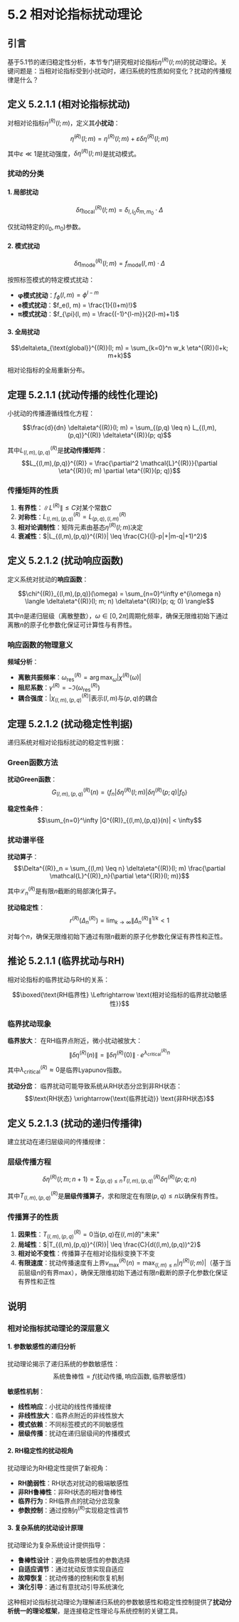# 5.2 相对论指标扰动理论

## 引言

基于5.1节的递归稳定性分析，本节专门研究相对论指标$\eta^{(R)}(l; m)$的扰动理论。关键问题是：当相对论指标受到小扰动时，递归系统的性质如何变化？扰动的传播规律是什么？

## 定义 5.2.1.1 (相对论指标扰动)

对相对论指标$\eta^{(R)}(l; m)$，定义其**小扰动**：

$$\tilde{\eta}^{(R)}(l; m) = \eta^{(R)}(l; m) + \varepsilon \delta\eta^{(R)}(l; m)$$

其中$\varepsilon \ll 1$是扰动强度，$\delta\eta^{(R)}(l; m)$是扰动模式。

### 扰动的分类

#### 1. 局部扰动
$$\delta\eta_{\text{local}}^{(R)}(l; m) = \delta_{l,l_0} \delta_{m,m_0} \cdot \Delta$$

仅扰动特定的$(l_0, m_0)$参数。

#### 2. 模式扰动
$$\delta\eta_{\text{mode}}^{(R)}(l; m) = f_{\text{mode}}(l, m) \cdot \Delta$$

按照标签模式的特定模式扰动：
- **φ模式扰动**：$f_{\phi}(l, m) = \phi^{l-m}$
- **e模式扰动**：$f_e(l, m) = \frac{1}{(l+m)!}$
- **π模式扰动**：$f_{\pi}(l, m) = \frac{(-1)^{l-m}}{2(l-m)+1}$

#### 3. 全局扰动
$$\delta\eta_{\text{global}}^{(R)}(l; m) = \sum_{k=0}^n w_k \eta^{(R)}(l+k; m+k)$$

相对论指标的全局重新分布。

## 定理 5.2.1.1 (扰动传播的线性化理论)

小扰动的传播遵循线性化方程：

$$\frac{d}{dn} \delta\eta^{(R)}(l; m) = \sum_{(p,q) \leq n} L_{(l,m),(p,q)}^{(R)} \delta\eta^{(R)}(p; q)$$

其中$L_{(l,m),(p,q)}^{(R)}$是**扰动传播矩阵**：
$$L_{(l,m),(p,q)}^{(R)} = \frac{\partial^2 \mathcal{L}^{(R)}}{\partial \eta^{(R)}(l; m) \partial \eta^{(R)}(p; q)}$$

### 传播矩阵的性质

1. **有界性**：$\|L^{(R)}\| \leq C$对某个常数$C$
2. **对称性**：$L_{(l,m),(p,q)}^{(R)} = L_{(p,q),(l,m)}^{(R)}$
3. **相对论调制性**：矩阵元素由基态$\eta^{(R)}(l; m)$决定
4. **衰减性**：$|L_{(l,m),(p,q)}^{(R)}| \leq \frac{C}{(|l-p|+|m-q|+1)^2}$

## 定义 5.2.1.2 (扰动响应函数)

定义系统对扰动的**响应函数**：

$$\chi^{(R)}_{(l,m),(p,q)}(\omega) = \sum_{n=0}^\infty e^{i\omega n} \langle \delta\eta^{(R)}(l; m; n) \delta\eta^{(R)}(p; q; 0) \rangle$$

其中$n$是递归层级（离散整数），$\omega \in [0,2\pi]$周期化频率，确保无限维初始下通过离散$n$的原子化参数化保证可计算性与有界性。

### 响应函数的物理意义

**频域分析**：
- **离散共振频率**：$\omega_{\text{res}}^{(R)} = \arg\max_{\omega} |\chi^{(R)}(\omega)|$
- **阻尼系数**：$\gamma^{(R)} = -\Im(\omega_{\text{res}}^{(R)})$
- **耦合强度**：$|\chi^{(R)}_{(l,m),(p,q)}|$表示$(l,m)$与$(p,q)$的耦合

## 定理 5.2.1.2 (扰动稳定性判据)

递归系统对相对论指标扰动的稳定性判据：

### Green函数方法

**扰动Green函数**：
$$G^{(R)}_{(l,m),(p,q)}(n) = \langle f_n | \delta\eta^{(R)}(l; m) | \delta\eta^{(R)}(p; q) | f_0 \rangle$$

**稳定性条件**：
$$\sum_{n=0}^\infty |G^{(R)}_{(l,m),(p,q)}(n)| < \infty$$

### 扰动谱半径

**扰动算子**：
$$\Delta^{(R)}_n = \sum_{(l,m) \leq n} \delta\eta^{(R)}(l; m) \frac{\partial \mathcal{L}^{(R)}_n}{\partial \eta^{(R)}(l; m)}$$

其中$\mathcal{L}^{(R)}_n$是有限$n$截断的局部演化算子。

**扰动稳定性**：
$$r^{(R)}(\Delta^{(R)}_n) = \lim_{k \to \infty} \|\Delta^{(R)}_n\|^{1/k} < 1$$

对每个$n$，确保无限维初始下通过有限$n$截断的原子化参数化保证有界性和正性。

## 推论 5.2.1.1 (临界扰动与RH)

相对论指标的临界扰动与RH的关系：

$$\boxed{\text{RH临界性} \Leftrightarrow \text{相对论指标的临界扰动敏感性}}$$

### 临界扰动现象

**临界放大**：
在RH临界点附近，微小扰动被放大：
$$\|\delta\eta^{(R)}(n)\| = \|\delta\eta^{(R)}(0)\| \cdot e^{\lambda^{(R)}_{\text{critical}} n}$$

其中$\lambda^{(R)}_{\text{critical}} \approx 0$是临界Lyapunov指数。

**扰动分岔**：
临界扰动可能导致系统从RH状态分岔到非RH状态：
$$\text{RH状态} \xrightarrow{\text{临界扰动}} \text{非RH状态}$$

## 定义 5.2.1.3 (扰动的递归传播律)

建立扰动在递归层级间的传播规律：

### 层级传播方程
$$\delta\eta^{(R)}(l; m; n+1) = \sum_{(p,q) \leq n} T_{(l,m),(p,q)}^{(R)} \delta\eta^{(R)}(p; q; n)$$

其中$T_{(l,m),(p,q)}^{(R)}$是**层级传播算子**，求和限定在有限$(p,q) \leq n$以确保有界性。

### 传播算子的性质

1. **因果性**：$T_{(l,m),(p,q)}^{(R)} = 0$当$(p,q)$在$(l,m)$的"未来"
2. **局域性**：$|T_{(l,m),(p,q)}^{(R)}| \leq \frac{C}{d((l,m),(p,q))^2}$
3. **相对论不变性**：传播算子在相对论指标变换下不变
4. **有限速度**：扰动传播速度有上界$v_{\text{max}}^{(R)}(n) = \max_{(l,m) \leq n} |\eta^{(R)}(l; m)|$（基于当前层级$n$的有界max），确保无限维初始下通过有限$n$截断的原子化参数化保证有界性和正性

## 说明

### **相对论指标扰动理论的深层意义**

#### **1. 参数敏感性的递归分析**
扰动理论揭示了递归系统的参数敏感性：
$$\text{系统鲁棒性} = f(\text{扰动传播}, \text{响应函数}, \text{临界敏感性})$$

**敏感性机制**：
- **线性响应**：小扰动的线性传播规律
- **非线性放大**：临界点附近的非线性放大
- **模式依赖**：不同标签模式的不同敏感性
- **层级传播**：扰动在递归层级间的传播模式

#### **2. RH稳定性的扰动视角**
扰动理论为RH稳定性提供了新视角：
- **RH脆弱性**：RH状态对扰动的极端敏感性
- **非RH鲁棒性**：非RH状态的相对鲁棒性
- **临界行为**：RH临界点的扰动分岔现象
- **参数控制**：通过控制$\eta^{(R)}$实现稳定性调节

#### **3. 复杂系统的扰动设计原理**
扰动理论为复杂系统设计提供指导：
- **鲁棒性设计**：避免临界敏感性的参数选择
- **自适应调节**：通过扰动反馈实现自适应
- **故障恢复**：扰动传播的控制和恢复机制
- **演化引导**：通过有意扰动引导系统演化

这种相对论指标扰动理论为理解递归系统的参数敏感性和稳定性控制提供了**扰动分析统一的理论框架**，是连接稳定性理论与系统控制的关键工具。